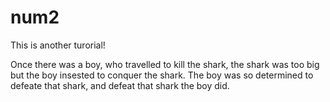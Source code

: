 # num2
This is another turorial!

Once there was a boy, who travelled to kill the shark, the shark was too big but the boy insested to conquer the shark. The boy was so determined to defeate that shark, and defeat that shark the boy did.

